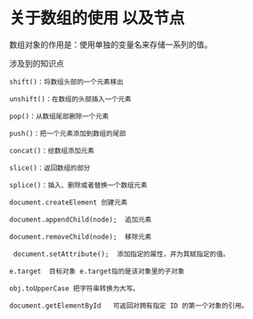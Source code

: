# 关于数组的使用 以及节点

数组对象的作用是：使用单独的变量名来存储一系列的值。

涉及到的知识点
    
    shift()：将数组头部的一个元素移出
    
    unshift()：在数组的头部插入一个元素
    
    pop()：从数组尾部删除一个元素
    
    push()：把一个元素添加到数组的尾部
    
    concat()：给数组添加元素
    
    slice()：返回数组的部分
    
    splice()：插入、删除或者替换一个数组元素
    
    document.createElement 创建元素 
    
    document.appendChild(node);  追加元素
    
    document.removeChild(node);  移除元素
    
     document.setAttribute();  添加指定的属性，并为其赋指定的值。
    
    e.target  目标对象 e.target指的是该对象里的子对象
    
    obj.toUpperCase 把字符串转换为大写。
    
    document.getElementById   可返回对拥有指定 ID 的第一个对象的引用。
    
    
    
